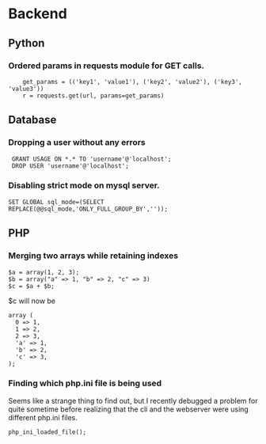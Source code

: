 # Backend

## Python

### Ordered params in requests module for GET calls.
```
	get_params = (('key1', 'value1'), ('key2', 'value2'), ('key3', 'value3'))
	r = requests.get(url, params=get_params)
```

## Database
 
### Dropping a user without any errors
```
 GRANT USAGE ON *.* TO 'username'@'localhost';
 DROP USER 'username'@'localhost';
```
### Disabling strict mode on mysql server.
```
SET GLOBAL sql_mode=(SELECT REPLACE(@@sql_mode,'ONLY_FULL_GROUP_BY',''));
```

## PHP 

### Merging two arrays while retaining indexes
```
$a = array(1, 2, 3);
$b = array("a" => 1, "b" => 2, "c" => 3)
$c = $a + $b;
```

$c will now be 
```
array (
  0 => 1,
  1 => 2,
  2 => 3,
  'a' => 1,
  'b' => 2,
  'c' => 3,
);
```

### Finding which php.ini file is being used
Seems like a strange thing to find out, but I recently debugged a problem for quite sometime before realizing that the cli and the webserver were using different php.ini files.
```
php_ini_loaded_file();
```
